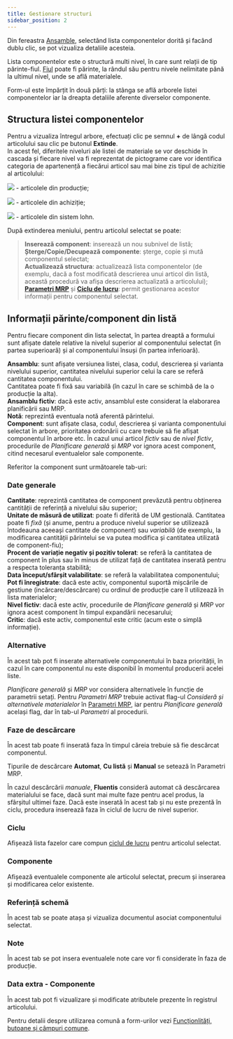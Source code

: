 ```yaml
---
title: Gestionare structuri
sidebar_position: 2
---
```


Din fereastra [Ansamble](/docs/erp-home/registers/production/bill-of-materials/search-and-insert-assemblies), selectând lista componentelor dorită și facând dublu clic, se pot vizualiza detaliile acesteia.

Lista componentelor este o structură multi nivel, în care sunt relații de tip părinte-fiul. [Fiul](/docs/guide/common/glossary/glossary-intro#a) poate fi părinte, la rândul său pentru nivele nelimitate până la ultimul nivel, unde se află materialele.

Form-ul este împărțit în două părți: la stânga se află arborele listei componentelor iar la dreapta detaliile aferente diverselor componente.


## Structura listei componentelor

Pentru a vizualiza întregul arbore, efectuați clic pe semnul **+** de lângă codul articolului sau clic pe butonul **Extinde**.  
In acest fel, diferitele niveluri ale listei de materiale se vor deschide în cascada și fiecare nivel va fi reprezentat de pictograme care vor identifica categoria de apartenență a fiecărui articol sau mai bine zis tipul de achizitie al articolului:  

![](/img/it-it/erp-home/registers/production/bill-of-materials/assemblies/structure-management/image02.png) - articolele din producție;  

![](/img/it-it/erp-home/registers/production/bill-of-materials/assemblies/structure-management/image03.png) - articolele din achiziție;  

![](/img/it-it/erp-home/registers/production/bill-of-materials/assemblies/structure-management/image04.png) - articolele din sistem lohn.  

După extinderea meniului, pentru articolul selectat se poate:

> **Inserează component**: inserează un nou subnivel de listă;  
> **Șterge/Copie/Decupează componente**: șterge, copie și mută componentul selectat;  
> **Actualizează structura**: actualizează lista componentelor (de exemplu, dacă a fost modificată descrierea unui articol din listă, această procedură va afișa descrierea actualizată a articolului);  
> **[Parametri MRP](/docs/configurations/parameters/production/mrp-parameters/search-mrp-parameters)** și **[Ciclu de lucru](/docs/erp-home/registers/production/routes/new-route)**: permit gestionarea acestor informații pentru componentul selectat. 

## Informații părinte/component din listă

Pentru fiecare component din lista selectat, în partea dreaptă a formului sunt afișate datele relative la nivelul superior al componentului selectat (în partea superioară) și al componentului însuși (în partea inferioară).

**Ansamblu**: sunt afișate versiunea listei, clasa, codul, descrierea și varianta nivelului superior, cantitatea nivelului superior celui la care se referă cantitatea componentului.  
Cantitatea poate fi fixă sau variabilă (în cazul în care se schimbă de la o producție la alta).  
**Ansamblu fictiv**: dacă este activ, ansamblul este considerat la elaborarea planificării sau MRP.  
**Notă**: reprezintă eventuala notă aferentă părintelui.  
**Component**: sunt afișate clasa, codul, descrierea și varianta componentului selectat în arbore, prioritatea ordonării cu care trebuie să fie afișat componentul în arbore etc. 
În cazul unui articol *fictiv* sau de *nivel fictiv*, procedurile de *Planificare generală* și *MRP* vor ignora acest component, citind necesarul eventualelor sale componente.

Referitor la component sunt următoarele tab-uri:

### Date generale   

**Cantitate**: reprezintă cantitatea de component prevăzută pentru obținerea cantității de referință a nivelului său superior;   
**Unitate de măsură de utilizat**: poate fi diferită de UM gestională. Cantitatea poate fi *fixă* (și anume, pentru a produce nivelul superior se utilizează întodeauna aceeași cantitate de component) sau *variabilă* (de exemplu, la modificarea cantității părintelui se va putea modifica și cantitatea utilizată de component-fiu);  
**Procent de variație negativ și pozitiv tolerat**: se referă la cantitatea de component în plus sau în minus de utilizat față de cantitatea inserată pentru a respecta toleranța stabilită;  
**Data început/sfârșit valabilitate**: se referă la valabilitatea componentului;  
**Pot fi înregistrate**: dacă este activ, componentul suportă mișcările de gestiune (incărcare/descărcare) cu ordinul de producție care îl utilizează în lista materialelor;  
**Nivel fictiv**: dacă este activ, procedurile de *Planificare generală* și *MRP* vor ignora acest component în timpul expandării necesarului;  
**Critic**: dacă este activ, componentul este critic (acum este o simplă informație).

### Alternative

În acest tab pot fi inserate alternativele componentului în baza priorității, în cazul în care componentul nu este disponibil în momentul producerii acelei liste.

*Planificare generală* și *MRP* vor considera alternativele în funcție de parametrii setați. Pentru *Parametri MRP* trebuie activat flag-ul *Consideră și alternativele materialelor* în [Parametri MRP](/docs/configurations/parameters/production/mrp-parameters/search-mrp-parameters), iar pentru *Planificare generală* același flag, dar în tab-ul *Parametri* al procedurii.

### Faze de descărcare

În acest tab poate fi inserată faza în timpul căreia trebuie să fie descărcat componentul.

Tipurile de descărcare **Automat**, **Cu listă** și **Manual** se setează în Parametri MRP.

În cazul descărcării *manuale*, **Fluentis** consideră automat că descărcarea materialului se face, dacă sunt mai multe faze pentru acel produs, la sfârșitul ultimei faze. Dacă este inserată în acest tab și nu este prezentă în ciclu, procedura inserează faza în ciclul de lucru de nivel superior.

### Ciclu

Afișează lista fazelor care compun [ciclul de lucru](/docs/erp-home/registers/production/routes/new-route) pentru articolul selectat.

### Componente

Afișează eventualele componente ale articolul selectat, precum și inserarea și modificarea celor existente.

### Referință schemă

În acest tab se poate atașa și vizualiza documentul asociat componentului selectat.

### Note

În acest tab se pot insera eventualele note care vor fi considerate în faza de producție.

### Data extra - Componente

În acest tab pot fi vizualizare și modificate atributele prezente în registrul articolului.

Pentru detalii despre utilizarea comună a form-urilor vezi [Funcționlități, butoane și câmpuri comune](/docs/guide/common).